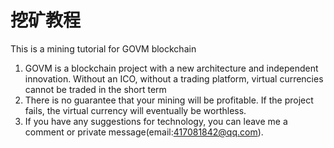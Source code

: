 # 挖矿教程

This is a mining tutorial for GOVM blockchain

1. GOVM is a blockchain project with a new architecture and independent innovation. Without an ICO, without a trading platform, virtual currencies cannot be traded in the short term
2. There is no guarantee that your mining will be profitable. If the project fails, the virtual currency will eventually be worthless.
3. If you have any suggestions for technology, you can leave me a comment or private message(email:417081842@qq.com).
